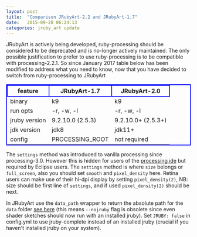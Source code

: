 ```yaml
---
layout: post
title:  "Comparison JRubyArt-2.2 and JRubyArt-1.7"
date:   2015-09-28 06:24:13
categories: jruby_art update
---
```


JRubyArt is actively being developed, ruby-processing should be considered to be deprecated and is no-longer actively maintained.  The only possible justification to prefer to use ruby-processing is to be compatible with processing-2.2.1. So since January 2017 table below has been modified to address what you need to know, now that you have decided to switch from ruby-processing to JRubyArt

<style>
table{
    border-collapse: collapse;
    border-spacing: 0;
    border:2px solid #0000FF;
}

th{
    border:2px solid #0000FF;
}
</style>

|feature       |  JRubyArt-1.7     |  JRubyArt-2.0           |
|----------    |---------------    |-----------              |
|binary        |k9                 |k9                       |
|run opts      |-r, -w, -l         |-r, -w, -l               |
|jruby version |9.2.10.0 (2.5.3)    |9.2.10.0+  (2.5.3+)       |
|jdk version   |jdk8               |jdk11+                   |
|config        |PROCESSING_ROOT    |not required             |


The `settings` method was introduced to vanilla processing since processing-3.0. However this is hidden for users of the [processing ide][settings] but required by Eclipse users. The `settings` method is where `size` belongs or `full_screen`, also you should set `smooth` and `pixel_density` here. Retina users can make use of their hi-dpi display by setting `pixel_density(2)`, NB: size should be first line of `settings`, and if used `pixel_density(2)` should be next.

In JRubyArt use the `data_path` wrapper to return the absolute path for the `data` folder [see here][here] (this means `--nojruby` flag is obsolete since even shader sketches should now run with an installed jruby). Set `JRUBY: false` in config.yml to use jruby-complete instead of an installed jruby (crucial if you haven't installed jruby on your system).

[settings]:https://processing.org/reference/settings_.html
[here]:{{site.github.url}}/data_path/
